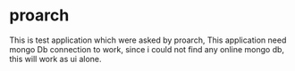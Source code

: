 # proarch
This is test application which were asked by proarch, This application need mongo Db connection to work, since i could not find any online mongo db, this will work as ui alone.

